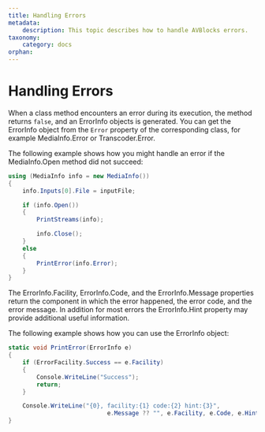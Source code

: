 ```yaml
---
title: Handling Errors
metadata:
    description: This topic describes how to handle AVBlocks errors.
taxonomy:
    category: docs
orphan:    
---
```


# Handling Errors

When a class method encounters an error during its execution, the method returns `false`, and an ErrorInfo objects is generated. You can get the ErrorInfo object from the `Error` property of the corresponding class, for example MediaInfo.Error or Transcoder.Error.

The following example shows how you might handle an error if the MediaInfo.Open method did not succeed:

``` csharp
using (MediaInfo info = new MediaInfo())
{
    info.Inputs[0].File = inputFile;

    if (info.Open())
    {
        PrintStreams(info);

        info.Close();
    }
    else
    {
        PrintError(info.Error);
    }
}
```

The ErrorInfo.Facility, ErrorInfo.Code, and the ErrorInfo.Message properties return the component in which the error happened, the error code, and the error message. In addition for most errors the ErrorInfo.Hint property may provide additional useful information.

The following example shows how you can use the ErrorInfo object:

``` csharp
static void PrintError(ErrorInfo e)
{
    if (ErrorFacility.Success == e.Facility)
    {
        Console.WriteLine("Success");
        return;
    }

    Console.WriteLine("{0}, facility:{1} code:{2} hint:{3}", 
                            e.Message ?? "", e.Facility, e.Code, e.Hint ?? "");
}
```

